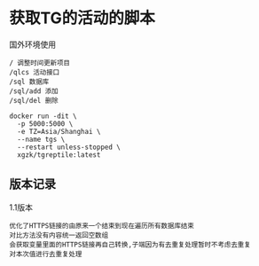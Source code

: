 # 获取TG的活动的脚本
国外环境使用

```text
/ 调整时间更新项目
/qlcs 活动接口
/sql 数据库
/sql/add 添加
/sql/del 删除
```
```shell
docker run -dit \
  -p 5000:5000 \
  -e TZ=Asia/Shanghai \
  --name tgs \
  --restart unless-stopped \
  xgzk/tgreptile:latest
```
## 版本记录
1.1版本
```text
优化了HTTPS链接的由原来一个结束到现在遍历所有数据库结束
对比方法没有内容统一返回空数组
会获取变量里面的HTTPS链接再自己转换,子端因为有去重复处理暂时不考虑去重复
对本次值进行去重复处理
```